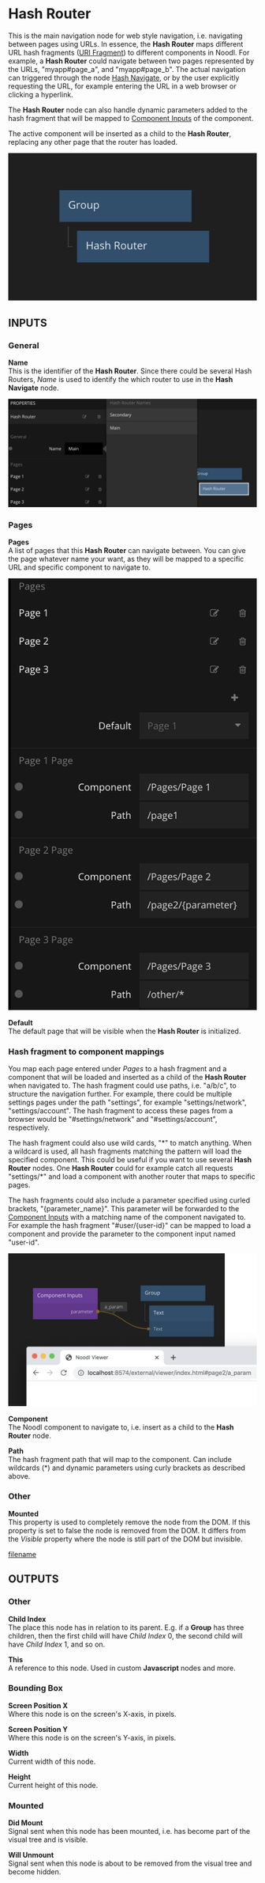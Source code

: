 # Hash Router

This is the main navigation node for web style navigation, i.e. navigating between pages using URLs. In essence, the **Hash Router** maps different URL hash fragments ([URI Fragment](https://en.wikipedia.org/wiki/URI_fragment)) to different components in Noodl. For example, a **Hash Router** could navigate between two pages represented by the URLs, "myapp#page_a", and "myapp#page_b". The actual navigation can triggered through the node [Hash Navigate](/nodes/navigation/hash-navigate.md), or by the user explicitly requesting the URL, for example entering the URL in a web browser or clicking a hyperlink.

The **Hash Router** node can also handle dynamic parameters added to the hash fragment that will be mapped to [Component Inputs](/nodes/standard/component-inputs.md) of the component.

The active component will be inserted as a child to the **Hash Router**, replacing any other page that the router has loaded.

<div class="ndl-images">
    <img src="/nodes/navigation/hash-router1.png" class="ndl-image med"></img>   
</div>

## INPUTS

### General

**Name**  
This is the identifier of the **Hash Router**. Since there could be several Hash Routers, _Name_ is used to identify the which router to use in the **Hash Navigate** node.

<div class="ndl-images">
    <img src="/nodes/navigation/hash-router-name.png" class="ndl-image large"></img>   
</div>

### Pages

**Pages**  
A list of pages that this **Hash Router** can navigate between. You can give the page whatever name your want, as they will be mapped to a specific URL and specific component to navigate to.

<div class="ndl-images">
    <img src="/nodes/navigation/hash-router-pages.png" class="ndl-image med"></img>   
</div>

**Default**  
The default page that will be visible when the **Hash Router** is initialized.

### Hash fragment to component mappings

You map each page entered under _Pages_ to a hash fragment and a component that will be loaded and inserted as a child of the **Hash Router** when navigated to. The hash fragment could use paths, i.e. "a/b/c", to structure the navigation further. For example, there could be multiple settings pages under the path "settings", for example "settings/network", "settings/account". The hash fragment to access these pages from a browser would be "#settings/network" and "#settings/account", respectively.

The hash fragment could also use wild cards, "\*" to match anything. When a wildcard is used, all hash fragments matching the pattern will load the specified component. This could be useful if you want to use several **Hash Router** nodes. One **Hash Router** could for example catch all requests "settings/\*" and load a component with another router that maps to specific pages.

The hash fragments could also include a parameter specified using curled brackets, "{parameter_name}". This parameter will be forwarded to the [Component Inputs](/nodes/standard/component-inputs.md) with a matching name of the component navigated to. For example the hash fragment "#user/{user-id}" can be mapped to load a component and provide the parameter to the component input named "user-id".

<div class="ndl-images">
    <img src="/nodes/navigation/hash-router-param.png" class="ndl-image large"></img>   
</div>

**Component**  
The Noodl component to navigate to, i.e. insert as a child to the **Hash Router** node.

**Path**  
The hash fragment path that will map to the component. Can include wildcards (\*) and dynamic parameters using curly brackets as described above.

### Other

**Mounted**  
This property is used to completely remove the node from the DOM. If this property is set to false the node is removed from the DOM. It differs from the _Visible_ property where the node is still part of the DOM but invisible.

[filename](../advanced-style.md ':include')

## OUTPUTS

### Other

**Child Index**  
The place this node has in relation to its parent. E.g. if a **Group** has three children, then the first child will have _Child Index_ 0, the second child will have _Child Index_ 1, and so on.

**This**  
A reference to this node. Used in custom **Javascript** nodes and more.

### Bounding Box

**Screen Position X**  
Where this node is on the screen's X-axis, in pixels.

**Screen Position Y**  
Where this node is on the screen's Y-axis, in pixels.

**Width**  
Current width of this node.

**Height**  
Current height of this node.

### Mounted

**Did Mount**  
Signal sent when this node has been mounted, i.e. has become part of the visual tree and is visible.

**Will Unmount**  
Signal sent when this node is about to be removed from the visual tree and become hidden.
